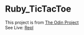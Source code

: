 # Ruby_TicTacToe
This project is from [The Odin Project](https://www.theodinproject.com/courses/ruby-programming/lessons/oop)
</br>
See Live: [Repl](https://replit.com/@TheGeek2/tic-tac-toe)
